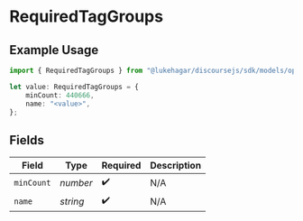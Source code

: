 # RequiredTagGroups

## Example Usage

```typescript
import { RequiredTagGroups } from "@lukehagar/discoursejs/sdk/models/operations";

let value: RequiredTagGroups = {
    minCount: 440666,
    name: "<value>",
};
```

## Fields

| Field              | Type               | Required           | Description        |
| ------------------ | ------------------ | ------------------ | ------------------ |
| `minCount`         | *number*           | :heavy_check_mark: | N/A                |
| `name`             | *string*           | :heavy_check_mark: | N/A                |